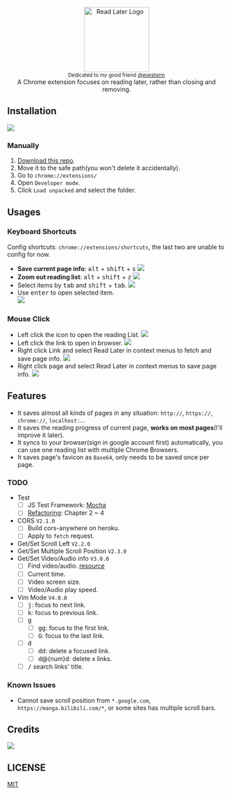 <p align="center">
  <img src="images/logotype.png" alt="Read Later Logo" height="150px"><br>
  <sub>Dedicated to my good friend <a href="https://github.com/evestorm">@evestorm</a></sub><br>
  A Chrome extension focuses on reading later, rather than closing and removing.
</p>

## Installation
[![](docs/images/chrome-store-logo.png)](https://chrome.google.com/webstore/detail/fbmfcfkokefgbmfcjahdmomlifclekib/)

### Manually
1. [Download this repo](https://github.com/willbchang/chrome-read-later/releases/latest).
2. Move it to the safe path(you won't delete it accidentally).
3. Go to `chrome://extensions/`
4. Open `Developer mode`.
5. Click `Load unpacked` and select the folder.

## Usages
### Keyboard Shortcuts
Config shortcuts: `chrome://extensions/shortcuts`, the last two are unable to config for now.
- **Save current page info**: <kbd>alt</kbd> + <kbd>shift</kbd> + <kbd>s</kbd>
  ![](docs/images/shortcut-save-page.gif)
- **Zoom out reading list**: <kbd>alt</kbd> + <kbd>shift</kbd> + <kbd>z</kbd>
  ![](docs/images/shortcut-zoom-out-reading-list.gif)
- Select items by <kbd>tab</kbd> and <kbd>shift</kbd> + <kbd>tab</kbd>.
  ![](docs/images/shortcut-tab-select-reading-item.gif)
- Use <kbd>enter</kbd> to open selected item.<br>
  ![](docs/images/shortcut-open-selected-reading-item.gif)

### Mouse Click
- Left click the icon to open the reading List.
![](docs/images/click-icon-to-open-reading-list.gif)
- Left click the link to open in browser.
![](docs/images/click-link-to-open-reading-item.gif)
- Right click Link and select Read Later in context menus to fetch and save page info.
![](docs/images/right-click-link-to-save.gif)
- Right click page and select Read Later in context menus to save page info.
![](docs/images/right-lick-page-to-save.gif)



## Features
- It saves almost all kinds of pages in any situation: `http://`, `https://`, `chrome://`, `localhost:`...
- It saves the reading progress of current page, **works on most pages**(I'll improve it later).
- It syncs to your browser(sign in google account first) automatically, you can use one reading list with multiple Chrome Browsers.
- It saves page's favicon as `Base64`, only needs to be saved once per page.

### TODO
- Test
  - [ ] JS Test Framework: [Mocha](https://mochajs.org)
  - [ ] [Refactoring](https://learning.oreilly.com/library/view/refactoring-improving-the/9780134757681): Chapter 2 ~ 4
- CORS `V2.1.0`
  - [ ] Build cors-anywhere on heroku.
  - [ ] Apply to `fetch` request. 
- Get/Set Scroll Left `V2.2.0`
- Get/Set Multiple Scroll Position `V2.3.0`
- Get/Set Video/Audio info `V3.0.0`
  - [ ] Find video/audio. [resource](https://github.com/igrigorik/videospeed/blob/master/inject.js)
  - [ ] Current time.
  - [ ] Video screen size.
  - [ ] Video/Audio play speed.
- Vim Mode `V4.0.0`
  - [ ] <kbd>j</kbd>: focus to next link.
  - [ ] <kbd>k</kbd>: focus to previous link.
  - [ ] <kbd>g</kbd>
    - [ ] <kbd>gg</kbd>: focus to the first link.
    - [ ] <kbd>G</kbd>: focus to the last link.
  - [ ] <kbd>d</kbd>
    - [ ] <kbd>dd</kbd>: delete a focused link.
    - [ ] <kbd>d</kbd>@{num}<kbd>d</kbd>: delete x links.
  - [ ] <kbd>/</kbd> search links' title.

### Known Issues
- Cannot save scroll position from `*.google.com`, `https://manga.bilibili.com/*`, or some sites has multiple scroll bars.

## Credits
[![](docs/images/ezgif-logo.png)](https://ezgif.com/)

## LICENSE
[MIT](LICENSE)

